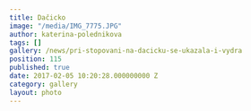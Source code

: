 ```yaml
---
title: Dačicko
image: "/media/IMG_7775.JPG"
author: katerina-polednikova
tags: []
gallery: /news/pri-stopovani-na-dacicku-se-ukazala-i-vydra
position: 115
published: true
date: 2017-02-05 10:20:28.000000000 Z
category: gallery
layout: photo
---
```

